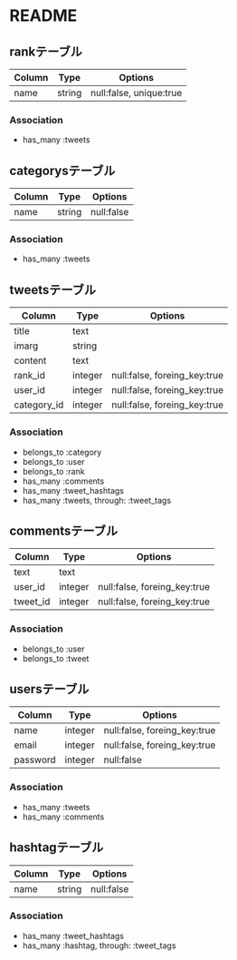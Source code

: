 # README

## rankテーブル
|Column|Type|Options|
|------|----|-------|
|name|string|null:false, unique:true|
### Association
- has_many :tweets

## categorysテーブル
|Column|Type|Options|
|------|----|-------|
|name|string|null:false|
### Association
- has_many :tweets

## tweetsテーブル
|Column|Type|Options|
|------|----|-------|
|title|text|
|imarg|string|
|content|text|
|rank_id|integer|null:false, foreing_key:true|
|user_id|integer|null:false, foreing_key:true|
|category_id|integer|null:false, foreing_key:true|
### Association
- belongs_to :category
- belongs_to :user
- belongs_to :rank
- has_many :comments
- has_many :tweet_hashtags
- has_many :tweets, through: :tweet_tags

## commentsテーブル
|Column|Type|Options|
|------|----|-------|
|text|text|
|user_id|integer|null:false, foreing_key:true|
|tweet_id|integer|null:false, foreing_key:true|
### Association
- belongs_to :user
- belongs_to :tweet

## usersテーブル
|Column|Type|Options|
|------|----|-------|
|name|integer|null:false, foreing_key:true|
|email|integer|null:false, foreing_key:true|
|password|integer|null:false|
### Association
- has_many :tweets
- has_many :comments

## hashtagテーブル
|Column|Type|Options|
|------|----|-------|
|name|string|null:false|
### Association
- has_many :tweet_hashtags
- has_many :hashtag, through: :tweet_tags


